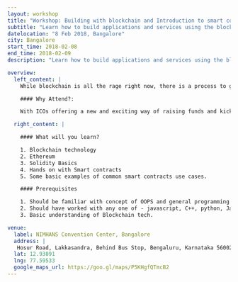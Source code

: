 ```yaml
---
layout: workshop
title: "Workshop: Building with blockchain and Introduction to smart contracts"
subtitle: "Learn how to build applications and services using the blockchain and start working with smart contracts to get your applications up and running!"
datelocation: "8 Feb 2018, Bangalore"
city: Bangalore
start_time: 2018-02-08
end_time: 2018-02-09
description: "Learn how to build applications and services using the blockchain and start working with smart contracts to get your applications up and running!"

overview:
  left_content: |
    While blockchain is all the rage right now, there is a process to go from your idea to actually implementing something on it. Learn about how to you can build your Distributed application using the blockchain. You will learn about what the blockchain is and about ethereum. You will also learn how to interact with the blockchain via smart contracts and how we can program them using Solidity.

    #### Why Attend?:

    With ICOs offering a new and exciting way of raising funds and kickstarting your product / company on the blockchain there is greater need for entrepreneurs and developers to better understand the ecosystem and how it works at a programmatic level. Learning about smart contracts helps you get a clearer understanding of the blockchain and how it works and enables you to think about how your decentralized app can work in the current ecosystem. Even if you are not looking at an ICO, learning about the blockchain and smart contracts can help you take the first steps to being a blockchain developer and build one of the many interesting and exciting use cases that can come out the this new technology.

  right_content: |

    #### What will you learn?

    1. Blockchain technology
    2. Ethereum 
    3. Solidity Basics
    4. Hands on with Smart contracts
    5. Some basic examples of common smart contracts use cases.

    #### Prerequisites

    1. Should be familiar with concept of OOPS and general programming paradigms.
    2. Should have worked with any one of - javascript, C++, python, Java.
    3. Basic understanding of Blockchain tech.

venue:
  label: NIMHANS Convention Center, Bangalore
  address: |
   Hosur Road, Lakkasandra, Behind Bus Stop, Bengaluru, Karnataka 560029
  lat: 12.93891
  lng: 77.59533
  google_maps_url: https://goo.gl/maps/P5KHgfQTmcB2
---
```

